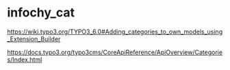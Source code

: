 # infochy_cat

https://wiki.typo3.org/TYPO3_6.0#Adding_categories_to_own_models_using_Extension_Builder

https://docs.typo3.org/typo3cms/CoreApiReference/ApiOverview/Categories/Index.html
